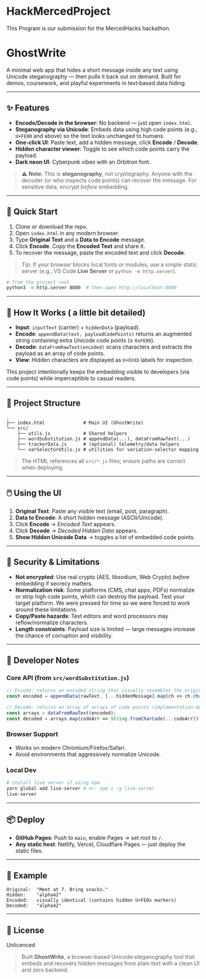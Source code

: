 # HackMercedProject
This Program is our submission for the MercedHacks hackathon.
# GhostWrite

A minimal web app that hides a short message inside any text using Unicode steganography — then pulls it back out on demand. Built for demos, coursework, and playful experiments in text‑based data hiding.

---

## ✨ Features

* **Encode/Decode in the browser**: No backend — just open `index.html`.
* **Steganography via Unicode**: Embeds data using high code points (e.g., `U+FE00` and above) so the text looks unchanged to humans.
* **One‑click UI**: Paste text, add a hidden message, click **Encode** / **Decode**.
* **Hidden character viewer**: Toggle to see which code points carry the payload.
* **Dark neon UI**: Cyberpunk vibes with an Orbitron font.

> ⚠️ **Note**: This is **steganography**, not cryptography. Anyone with the decoder (or who inspects code points) can recover the message. For sensitive data, encrypt *before* embedding.

---

## 🚀 Quick Start

1. Clone or download the repo.
2. Open `index.html` in any modern browser.
3. Type **Original Text** and a **Data to Encode** message.
4. Click **Encode**. Copy the **Encoded Text** and share it.
5. To recover the message, paste the encoded text and click **Decode**.

> Tip: If your browser blocks local fonts or modules, use a simple static server (e.g., VS Code **Live Server** or `python -m http.server`).

```bash
# from the project root
python3 -m http.server 8080  # then open http://localhost:8080
```

---

## 🧠 How It Works ( a little bit detailed)

* **Input**: `inputText` (carrier) + `hiddenData` (payload).
* **Encode**: `appendData(text, payloadCodePoints)` returns an augmented string containing extra Unicode code points (≥ `0xFE00`).
* **Decode**: `dataFromRawText(encoded)` scans characters and extracts the payload as an array of code points.
* **View**: Hidden characters are displayed as `U+XXXX` labels for inspection.

This project intentionally keeps the embedding visible to developers (via code points) while imperceptible to casual readers.

---

## 🧩 Project Structure

```
.
├── index.html              # Main UI (GhostWrite)
└── src/
    ├── utils.js            # Shared helpers
    ├── wordSubstitution.js # appendData(...), dataFromRawText(...)
    ├── trackerData.js      # (optional) telemetry/data helpers
    └── varSelectorUtils.js # utilities for variation-selector mapping
```

> The HTML references all `src/*.js` files; ensure paths are correct when deploying.

---

## 🖱️ Using the UI

1. **Original Text**: Paste any visible text (email, post, paragraph).
2. **Data to Encode**: A short hidden message (ASCII/Unicode).
3. Click **Encode** → *Encoded Text* appears.
4. Click **Decode** → *Decoded Hidden Data* appears.
5. **Show Hidden Unicode Data** → toggles a list of embedded code points.

---

## 🔐 Security & Limitations

* **Not encrypted**: Use real crypto (AES, libsodium, Web Crypto) *before* embedding if secrecy matters.
* **Normalization risk**: Some platforms (CMS, chat apps, PDFs) normalize or strip high code points, which can destroy the payload. Test your target platform. We were pressed for time so we were forced to work around these limitations.
* **Copy/Paste hazards**: Text editors and word processors may reflow/normalize characters.
* **Length constraints**: Payload size is limited — large messages increase the chance of corruption and visibility.

---

## 🧪 Developer Notes

### Core API (from `src/wordSubstitution.js`)

```js
// Encode: returns an encoded string that visually resembles the original
const encoded = appendData(rawText, [...hiddenMessage].map(ch => ch.charCodeAt(0)));

// Decode: returns an array of arrays of code points (implementation‑dependent)
const arrays = dataFromRawText(encoded);
const decoded = arrays.map(codeArr => String.fromCharCode(...codeArr)).join("");
```

### Browser Support

* Works on modern Chromium/Firefox/Safari.
* Avoid environments that aggressively normalize Unicode.

### Local Dev

```bash
# install live server if using npm
yarn global add live-server # or: npm i -g live-server
live-server
```

---

## 📦 Deploy

* **GitHub Pages**: Push to `main`, enable Pages → set root to `/`.
* **Any static host**: Netlify, Vercel, Cloudflare Pages — just deploy the static files.

---

## 📝 Example

```
Original:  "Meet at 7. Bring snacks."
Hidden:    "alpha42"
Encoded:   visually identical (contains hidden U+FE0x markers)
Decoded:   "alpha42"
```

---


## 📄 License

Unlicenced

> Built **GhostWrite**, a browser‑based Unicode‑steganography tool that embeds and recovers hidden messages from plain text with a clean UI and zero backend.
